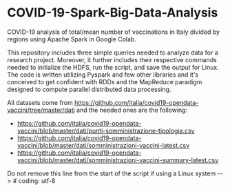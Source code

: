 # COVID-19-Spark-Big-Data-Analysis
COVID-19 analysis of total/mean number of vaccinations in Italy divided by regions using Apache Spark in Google Colab.

This repository includes three simple queries needed to analyze data for a research project. Moreover, it further includes their respective commands needed to initialize the HDFS, run the script, and save the output for Linux. The code is written utilizing Pyspark and few other libraries and it's conceived to get confident with RDDs and the MapReduce paradigm designed to compute parallel distributed data processing.

All datasets come from https://github.com/italia/covid19-opendata-vaccini/tree/master/dati and the needed ones are the following:

- https://github.com/italia/covid19-opendata-vaccini/blob/master/dati/punti-somministrazione-tipologia.csv
- https://github.com/italia/covid19-opendata-vaccini/blob/master/dati/somministrazioni-vaccini-latest.csv
- https://github.com/italia/covid19-opendata-vaccini/blob/master/dati/somministrazioni-vaccini-summary-latest.csv

Do not remove this line from the start of the script if using a Linux system --> # coding: utf-8
